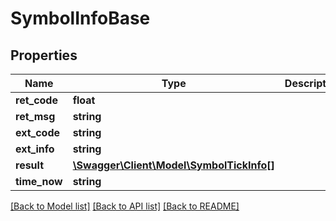 # SymbolInfoBase

## Properties
Name | Type | Description | Notes
------------ | ------------- | ------------- | -------------
**ret_code** | **float** |  | [optional] 
**ret_msg** | **string** |  | [optional] 
**ext_code** | **string** |  | [optional] 
**ext_info** | **string** |  | [optional] 
**result** | [**\Swagger\Client\Model\SymbolTickInfo[]**](SymbolTickInfo.md) |  | [optional] 
**time_now** | **string** |  | [optional] 

[[Back to Model list]](../README.md#documentation-for-models) [[Back to API list]](../README.md#documentation-for-api-endpoints) [[Back to README]](../README.md)


